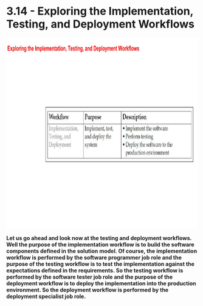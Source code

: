 # 3.14 - Exploring the Implementation, Testing, and Deployment Workflows

<img src="/images/03_14_01.jpg" width="800" height="500">

**Let us go ahead and look now at the testing and deployment workflows. Well the purpose of the implementation workflow is to build the software components defined in the solution model. Of course, the implementation workflow is performed by the software programmer job role and the purpose of the testing workflow is to test the implementation against the expectations defined in the requirements. So the testing workflow is performed by the software tester job role and the purpose of the deployment workflow is to deploy the implementation into the production environment. So the deployment workflow is performed by the deployment specialist job role.**